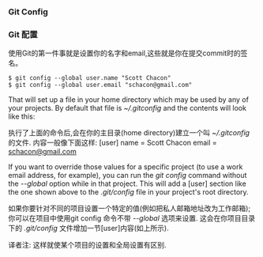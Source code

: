 ### Git Config ###
### Git 配置 ###


使用Git的第一件事就是设置你的名字和email,这些就是你在提交commit时的签名。

    $ git config --global user.name "Scott Chacon"
    $ git config --global user.email "schacon@gmail.com"

That will set up a file in your home directory which may be used by any of
your projects. By default that file is *~/.gitconfig* and the contents will
look like this:

执行了上面的命令后,会在你的主目录(home directory)建立一个叫 *~/.gitconfig*  的文件.
内容一般像下面这样:
    [user]
            name = Scott Chacon
            email = schacon@gmail.com
            
If you want to override those values for a specific project (to use a work
email address, for example), you can run the *git config* command without the
*--global* option while in that project. This will add a [user] section like
the one shown above to the *.git/config* file in your project's root
directory.

如果你要针对不同的项目设置一个特定的值(例如把私人邮箱地址改为工作邮箱);你可以在项目中使用git config 命令不带 *--global* 选项来设置. 这会在你项目目录下的 *.git/config* 文件增加一节[user]内容(如上所示).

译者注: 这样就使某个项目的设置和全局设置有区别.